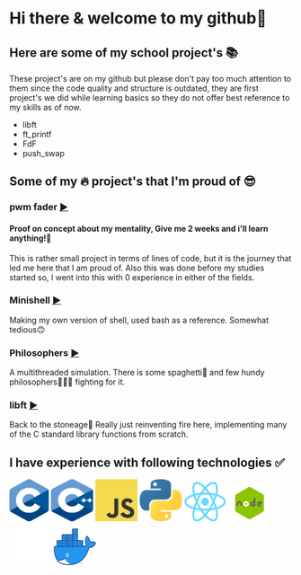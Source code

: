 # Hi there & welcome to my github👋

## Here are some of my school project's 📚
These project's are on my github but please don't pay too much attention to them
since the code quality and structure is outdated, they are first project's we did
while learning basics so they do not offer best reference to my skills as of now.
- libft
- ft_printf
- FdF
- push_swap

## Some of my 🔥 project's that I'm proud of 😎

### pwm fader [▶️](https://github.com/joonasmykkanen/pwm_fader)
#### Proof on concept about my mentality, Give me 2 weeks and i'll learn anything!💯           

This is rather small project in terms of lines of code, but it is the journey that led me here that I am proud of. Also this was done before my studies started so, I went into this with 0 experience in either of the fields.

### Minishell [▶️](https://github.com/joonasmykkanen/minishell)
Making my own version of shell, used bash as a reference. Somewhat tedious🙃

### Philosophers [▶️](https://github.com/joonasmykkanen/philosophers)
A multithreaded simulation. There is some spaghetti🍝 and few hundy philosophers🧙🏼‍♂️ fighting for it.

### libft [▶️](https://github.com/joonasmykkanen/libft)
Back to the stoneage🗿
Really just reinventing fire here, implementing many of the C standard library functions from scratch.

## I have experience with following technologies ✅
<img src="./C_Logo.png?raw=true" width="70" height="75"> <img src="./CPlusPlus.svg?raw=true" width="75" height="75">
<img src="./JS.svg" width="75" height="75"> <img src="./Python.svg?raw=true" width="75" height="75">
<img src="./React-icon.svg.png?raw=true" width="75" height="70"> <img src="./node.png?raw=true" width="75" height="65">
<img src="./Git-Icon-White.png?raw=true" width="75" height="75"> <img src="./Moby-logo.png?raw=true" width="75" height="65">
